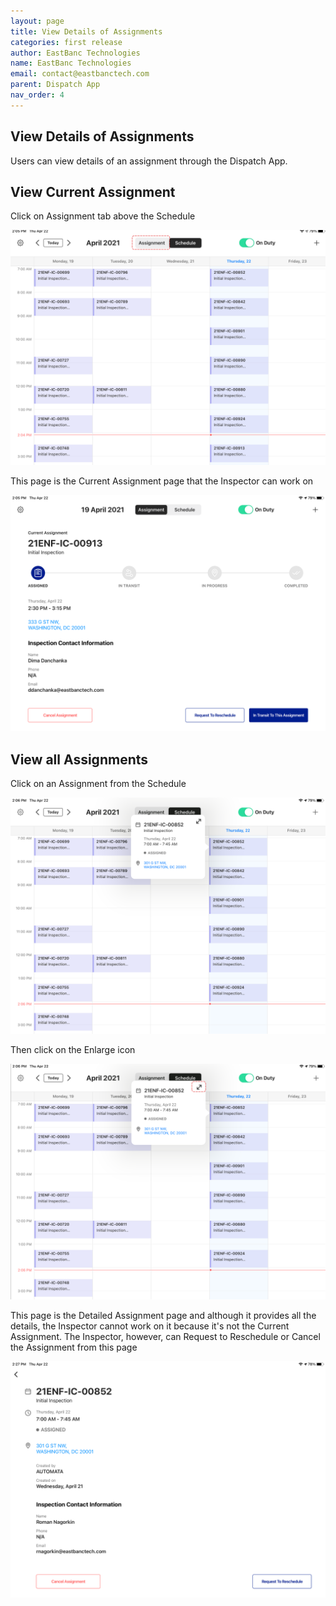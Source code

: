 ```yaml
---
layout: page
title: View Details of Assignments
categories: first release
author: EastBanc Technologies
name: EastBanc Technologies
email: contact@eastbanctech.com
parent: Dispatch App
nav_order: 4
---
```


<section id="view-details-of-assignments" markdown="1">

# View Details of Assignments

Users can view details of an assignment through the Dispatch App.

<section id="view-current-assignment" markdown="1">

## View Current Assignment


Click on Assignment tab above the Schedule

![a6 -screenshot](../images/dispatch-app/da-assignment-view/view-current-assignment1.png)

This page is the Current Assignment page that the Inspector can work on

![a2 -screenshot](../images/dispatch-app/da-assignment-view/view-current-assignment2.png)
</section>

<section id="view-all-assignments" markdown="1">

## View all Assignments

Click on an Assignment from the Schedule

![a5 -screenshot](../images/dispatch-app/da-assignment-view/view-all-assignments1.png)

Then click on the Enlarge icon

![a8 -screenshot](../images/dispatch-app/da-assignment-view/view-all-assignments2.png)

This page is the Detailed Assignment page and although it provides all the details, the Inspector cannot work on it because it's not the Current Assignment. The Inspector, however, can Request to Reschedule or Cancel the Assignment from this page

![a9 -screenshot](../images/dispatch-app/da-assignment-view/view-all-assignments3.png)

</section>
</section>

